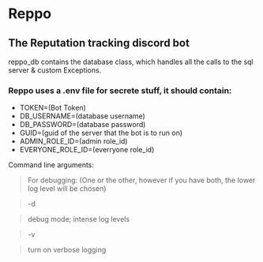 # Reppo
## The Reputation tracking discord bot

reppo_db contains the database class, which handles all the calls to the sql server
  & custom Exceptions.

### Reppo uses a .env file for secrete stuff, it should contain:
* TOKEN=(Bot Token)
* DB_USERNAME=(database username)
* DB_PASSWORD=(database password)
* GUID=(guid of the server that the bot is to run on)
* ADMIN_ROLE_ID=(admin role_id)
* EVERYONE_ROLE_ID=(everryone role_id)

Command line arguments:
  >For debugging: (One or the other, however if you have both, the lower log level will be chosen)

  >  -d

  >    debug mode; intense log levels

  >  -v

  >    turn on verbose logging
  
